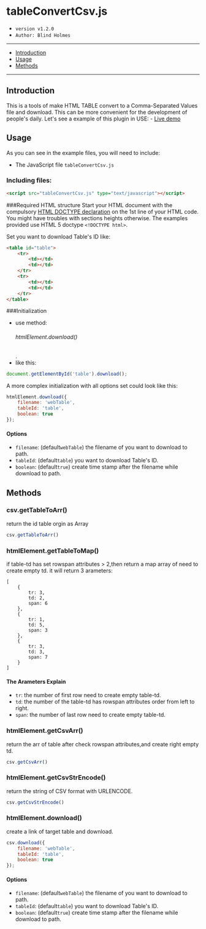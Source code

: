 # tableConvertCsv.js
- `version v1.2.0`
- `Author: Blind Holmes`

----
- [Introduction](https://github.com/hewenhan/webTableConvertCsv#introduction)
- [Usage](https://github.com/hewenhan/webTableConvertCsv#usage)
- [Methods](https://github.com/hewenhan/webTableConvertCsv#methods)

----

## Introduction
This is a tools of make HTML TABLE convert to a Comma-Separated Values file and download.
This can be more convenient for the development of people's daily.
Let's see a example of this plugin in USE:
	- [Live demo](http://hewenhan.github.io/webTableConvertCsv/)

## Usage
As you can see in the example files, you will need to include:
 - The JavaScript file `tableConvertCsv.js`

### Including files:
```html
<script src="tableConvertCsv.js" type="text/javascript"></script>
```

###Required HTML structure
Start your HTML document with the compulsory [HTML DOCTYPE declaration](http://www.corelangs.com/html/introduction/doctype.html) on the 1st line of your HTML code. You might have troubles with sections heights otherwise. The examples provided use HTML 5 doctype `<!DOCTYPE html>`.

Set you want to download Table's ID like:
```html
<table id="table">
	<tr>
		<td></td>
		<td></td>
	</tr>
	<tr>
		<td></td>
		<td></td>
	</tr>
</table>
```

###Initialization
- use method: <h6>htmlElement.download()</h6>.
- like this:
```javascript
document.getElementById('table').download();
```

A more complex initialization with all options set could look like this:
```javascript
htmlElement.download({
	filename: 'webTable',
	tableId: 'table',
	boolean: true
});
```

#### Options
- `filename`: (default`webTable`) the filename of you want to download to path.
- `tableId`: (default`table`) you want to download Table's ID.
- `boolean`: (default`true`) create time stamp after the filename while download to path.

## Methods
### csv.getTableToArr()
return the id table orgin as Array
```javascript
csv.getTableToArr()
```

### htmlElement.getTableToMap()
if table-td has set rowspan attributes > 2,then return a map array of need to create empty td.
it will return 3 arameters:
```array
[
	{
	    tr: 3,
	    td: 2,
	    span: 6
	},
	{
	    tr: 1,
	    td: 5,
	    span: 3
	},
	{
	    tr: 3,
	    td: 3,
	    span: 7
	}
]
```
#### The Arameters Explain
- `tr`: the number of first row need to create empty table-td.
- `td`: the number of the table-td has rowspan attributes order from left to right.
- `span`: the number of last row need to create empty table-td.

### htmlElement.getCsvArr()
return the arr of table after check rowspan attributes,and create right empty td.
```javascript
csv.getCsvArr()
```

### htmlElement.getCsvStrEncode()
return the string of CSV format with URLENCODE.
```javascript
csv.getCsvStrEncode()
```

### htmlElement.download()
create a link of target table and download.
```javascript
csv.download({
	filename: 'webTable',
	tableId: 'table',
	boolean: true
});
```
#### Options
- `filename`: (default`webTable`) the filename of you want to download to path.
- `tableId`: (default`table`) you want to download Table's ID.
- `boolean`: (default`true`) create time stamp after the filename while download to path.